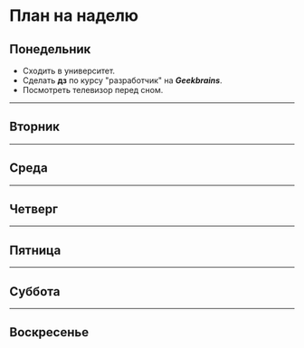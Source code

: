 # План на наделю

## **Понедельник**
+ Сходить в университет.
+ Сделать **дз** по курсу "разработчик" на __*Geekbrains*__.
+ Посмотреть телевизор перед сном.

---
## **Вторник**


---
## **Среда**

---
## **Четверг**


---
## **Пятница**


---
## **Суббота**


---
## **Воскресенье**